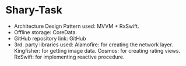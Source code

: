 # Shary-Task

-  Architecture Design Pattern used: MVVM + RxSwift.
-  Offline storage: CoreData. 
-  GitHub repository link: GitHub
- 3rd. party libraries used: 
Alamofire: for creating the network layer. 
Kingfisher: for getting image data. 
Cosmos: for creating rating views. 
RxSwift: for implementing reactive procedure. 
